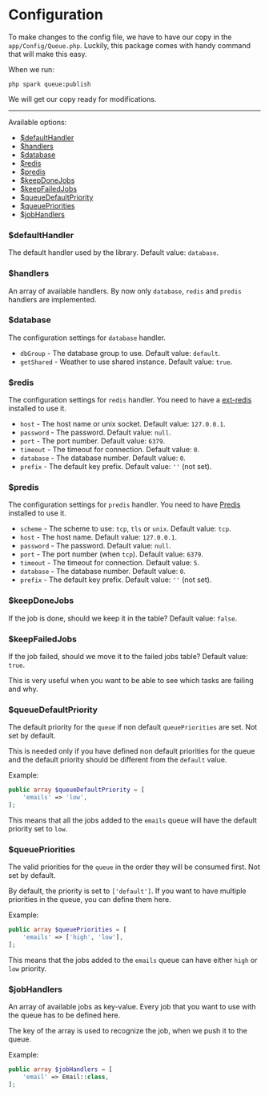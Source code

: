 # Configuration

To make changes to the config file, we have to have our copy in the `app/Config/Queue.php`. Luckily, this package comes with handy command that will make this easy.

When we run:

    php spark queue:publish

We will get our copy ready for modifications.

---

Available options:

- [$defaultHandler](#defaultHandler)
- [$handlers](#handlers)
- [$database](#database)
- [$redis](#redis)
- [$predis](#predis)
- [$keepDoneJobs](#keepDoneJobs)
- [$keepFailedJobs](#keepFailedJobs)
- [$queueDefaultPriority](#queueDefaultPriority)
- [$queuePriorities](#queuePriorities)
- [$jobHandlers](#jobHandlers)

### $defaultHandler

The default handler used by the library. Default value: `database`.

### $handlers

An array of available handlers. By now only `database`, `redis` and `predis` handlers are implemented.

### $database

The configuration settings for `database` handler.

* `dbGroup` - The database group to use. Default value: `default`.
* `getShared` - Weather to use shared instance. Default value: `true`.

### $redis

The configuration settings for `redis` handler. You need to have a [ext-redis](https://github.com/phpredis/phpredis) installed to use it.

* `host` - The host name or unix socket. Default value: `127.0.0.1`.
* `password` - The password. Default value: `null`.
* `port` - The port number. Default value: `6379`.
* `timeout` - The timeout for connection. Default value: `0`.
* `database` - The database number. Default value: `0`.
* `prefix` - The default key prefix. Default value: `''` (not set).

### $predis

The configuration settings for `predis` handler. You need to have [Predis](https://github.com/predis/predis) installed to use it.

* `scheme` - The scheme to use: `tcp`, `tls` or `unix`. Default value: `tcp`.
* `host` - The host name. Default value: `127.0.0.1`.
* `password` - The password. Default value: `null`.
* `port` - The port number (when `tcp`). Default value: `6379`.
* `timeout` - The timeout for connection. Default value: `5`.
* `database` - The database number. Default value: `0`.
* `prefix` - The default key prefix. Default value: `''` (not set).

### $keepDoneJobs

If the job is done, should we keep it in the table? Default value: `false`.

### $keepFailedJobs

If the job failed, should we move it to the failed jobs table? Default value: `true`.

This is very useful when you want to be able to see which tasks are failing and why.

### $queueDefaultPriority

The default priority for the `queue` if non default `queuePriorities` are set. Not set by default.

This is needed only if you have defined non default priorities for the queue and the default priority should be different from the `default` value.

Example:

```php
public array $queueDefaultPriority = [
    'emails' => 'low',
];
```

This means that all the jobs added to the `emails` queue will have the default priority set to `low`.

### $queuePriorities

The valid priorities for the `queue` in the order they will be consumed first. Not set by default.

By default, the priority is set to `['default']`. If you want to have multiple priorities in the queue, you can define them here.

Example:

```php
public array $queuePriorities = [
    'emails' => ['high', 'low'],
];
```

This means that the jobs added to the `emails` queue can have either `high` or `low` priority.

### $jobHandlers

An array of available jobs as key-value. Every job that you want to use with the queue has to be defined here.

The key of the array is used to recognize the job, when we push it to the queue.

Example:

```php
public array $jobHandlers = [
    'email' => Email::class,
];
```

